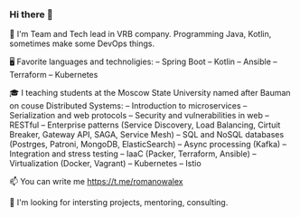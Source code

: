 ### Hi there 👋

🙂 I'm Team and Tech lead in VRB company. Programming Java, Kotlin, sometimes make some DevOps things.

🖥 Favorite languages and technoligies:
– Spring Boot
– Kotlin
– Ansible
– Terraform
– Kubernetes

🎓 I teaching students at the Moscow State University named after Bauman on couse Distributed Systems:
– Introduction to microservices
– Serialization and web protocols
– Security and vulnerabilities in web
– RESTful
– Enterprise patterns (Service Discovery, Load Balancing, Cirtuit Breaker, Gateway API, SAGA, Service Mesh)
– SQL and NoSQL databases (Postrges, Patroni, MongoDB, ElasticSearch)
– Async processing (Kafka)
– Integration and stress testing
– IaaC (Packer, Terraform, Ansible)
– Virtualization (Docker, Vagrant)
– Kubernetes
– Istio

📫 You can write me https://t.me/romanowalex

🤔 I'm looking for intersting projects, mentoring, consulting.
